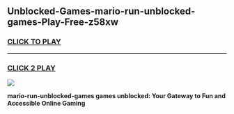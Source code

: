 
## Unblocked-Games-mario-run-unblocked-games-Play-Free-z58xw
<h3>
<a href="https://premium76.site?title=mario-run-unblocked-games&ref=18A1">CLICK TO PLAY</a></h3>
<hr>

<h3>
<a href="https://premium76.site?title=mario-run-unblocked-games&ref=18A1">CLICK 2 PLAY</a>
  
</h3>

<a href="https://premium76.site?title=mario-run-unblocked-games&ref=18A1"><img src="https://clearcache.store/games.png"></a>


**mario-run-unblocked-games games unblocked: Your Gateway to Fun and Accessible Online Gaming**
